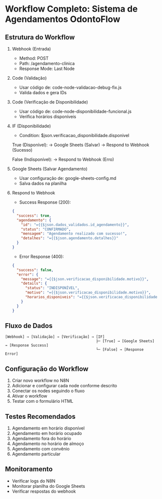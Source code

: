# Workflow Completo: Sistema de Agendamentos OdontoFlow

## Estrutura do Workflow

1. Webhook (Entrada)
   - Method: POST
   - Path: /agendamento-clinica
   - Response Mode: Last Node

2. Code (Validação)
   - Usar código de: code-node-validacao-debug-fix.js
   - Valida dados e gera IDs

3. Code (Verificação de Disponibilidade)
   - Usar código de: code-node-disponibilidade-funcional.js
   - Verifica horários disponíveis

4. IF (Disponibilidade)
   - Condition: $json.verificacao_disponibilidade.disponivel
   
   True (Disponível):
   → Google Sheets (Salvar)
   → Respond to Webhook (Sucesso)
   
   False (Indisponível):
   → Respond to Webhook (Erro)

5. Google Sheets (Salvar Agendamento)
   - Usar configuração de: google-sheets-config.md
   - Salva dados na planilha

6. Respond to Webhook
   - Success Response (200):
   ```json
   {
     "success": true,
     "agendamento": {
       "id": "={{$json.dados_validados.id_agendamento}}",
       "status": "CONFIRMADO",
       "mensagem": "Agendamento realizado com sucesso!",
       "detalhes": "={{$json.agendamento.detalhes}}"
     }
   }
   ```
   
   - Error Response (400):
   ```json
   {
     "success": false,
     "error": {
       "message": "={{$json.verificacao_disponibilidade.motivo}}",
       "details": {
         "status": "INDISPONÍVEL",
         "motivo": "={{$json.verificacao_disponibilidade.motivo}}",
         "horarios_disponiveis": "={{$json.verificacao_disponibilidade.debug.funcionamento}}"
       }
     }
   }
   ```

## Fluxo de Dados

```
[Webhook] → [Validação] → [Verificação] → [IF]
                                          ├─ [True] → [Google Sheets] → [Response Success]
                                          └─ [False] → [Response Error]
```

## Configuração do Workflow

1. Criar novo workflow no N8N
2. Adicionar e configurar cada node conforme descrito
3. Conectar os nodes seguindo o fluxo
4. Ativar o workflow
5. Testar com o formulário HTML

## Testes Recomendados

1. Agendamento em horário disponível
2. Agendamento em horário ocupado
3. Agendamento fora do horário
4. Agendamento no horário de almoço
5. Agendamento com convênio
6. Agendamento particular

## Monitoramento

- Verificar logs do N8N
- Monitorar planilha do Google Sheets
- Verificar respostas do webhook
